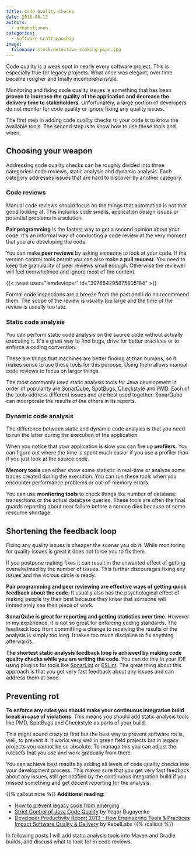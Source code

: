 ```yaml
---
title: Code Quality Checks
date: 2016-06-13
authors:
  - arhohuttunen
categories:
  - Software Craftsmanship
image:
  filename: stock/detective-smoking-pipe.jpg
---
```


Code quality is a weak spot in nearly every software project. This is especially true for legacy projects. What once was elegant, over time became rougher and finally incomprehensible.

Monitoring and fixing code quality issues is something that has been **proven to increase the quality of the application and decrease the delivery time to stakeholders**. Unfortunately, a large portion of developers do not monitor for code quality or ignore fixing any quality issues.

The first step in adding code quality checks to your code is to know the available tools. The second step is to know how to use these tools and when.

## Choosing your weapon

Addressing code quality checks can be roughly divided into three categories: code reviews, static analysis and dynamic analysis. Each category addresses issues that are hard to discover by another category.

### Code reviews

Manual code reviews should focus on the things that automation is not that good looking at. This includes code smells, application design issues or potential problems in a solution.

**Pair programming** is the fastest way to get a second opinion about your code. It's an informal way of conducting a code review at the very moment that you are developing the code.

You can make **peer reviews** by asking someone to look at your code. If the version control tools permit you can also make a **pull request**. You need to keep the granularity of peer reviews small enough. Otherwise the reviewer will feel overwhelmed and ignore most of the content.

{{< tweet user="iamdevloper" id="397664295875805184" >}}

Formal code inspections are a breeze from the past and I do no recommend them. The scope of the review is usually too large and the time of the review is usually too late.

### Static code analysis

You can perform static code analysis on the source code without actually executing it. It's a great way to find bugs, drive for better practices or to enforce a coding convention.

These are things that machines are better finding at than humans, so it makes sense to use these tools for this purpose. Using them allows manual code reviews to focus on larger things.

The most commonly used static analysis tools for Java development in order of popularity are [SonarQube](http://www.sonarqube.org), [SpotBugs](https://spotbugs.github.io), [Checkstyle](http://checkstyle.sourceforge.net) and [PMD](https://pmd.github.io). Each of the tools address different issues and are best used together. SonarQube can incorporate the results of the others in its reports.

### Dynamic code analysis

The difference between static and dynamic code analysis is that you need to run the latter during the execution of the application.

When you notice that your application is slow you can fire up **profilers**. You can figure out where the time is spent much easier if you use a profiler than if you just look at the source code.

**Memory tools** can either show some statistic in real-time or analyze some traces created during the execution. You can run these tools when you encounter performance problems or out-of-memory errors.

You can use **monitoring tools** to check things like number of database transactions or the actual database queries. These tools are often the final guards reporting about near failure before a service dies because of some resource shortage.

## Shortening the feedback loop

Fixing any quality issues is cheaper the sooner you do it. While monitoring for quality issues is great it does not force you to fix them.

If you postpone making fixes it can result in the unwanted effect of getting overwhelmed by the number of issues. This further discourages fixing any issues and the vicious circle is ready.

**Pair programming and peer reviewing are effective ways of getting quick feedback about the code**. It usually also has the psychological effect of making people try their best because they know that someone will immediately see their piece of work.

**SonarQube is great for reporting and getting statistics over time**. However in my experience, it is not so great for enforcing coding standards. The feedback loop from committing a change to receiving the results of the analysis is simply too long. It takes too much discipline to fix anything afterwards.

**The shortest static analysis feedback loop is achieved by making code quality checks while you are writing the code**. You can do this in your IDE using plugins for tools like [SonarLint](https://www.sonarlint.org) or [ESLint](https://eslint.org/). The great thing about this approach is that you get very fast feedback about any issues and can address them at once.

## Preventing rot

**To enforce any rules you should make your continuous integration build break in case of violations**. This means you should add static analysis tools like PMD, SpotBugs and Checkstyle as parts of your build.

This might sound crazy at first but the best way to prevent software rot is, well, to prevent it. It works very well in green field projects but in legacy projects you cannot be so absolute. To manage this you can adjust the rulesets that you use and work gradually from there.

You can achieve best results by adding all levels of code quality checks into your development process. This makes sure that you get very fast feedback about any issues, still get notified by the continuous integration build if you missed something and get decent reporting for the analysis.

{{% callout note %}}
**Additional reading:**

- [How to prevent legacy code from emerging](/prevent-legacy-code-from-emerging)
- [Strict Control of Java Code Quality](https://www.yegor256.com/2014/08/13/strict-code-quality-control.html) by Yegor Bugayenko
- [Developer Productivity Report 2013 – How Engineering Tools & Practices Impact Software Quality & Delivery](https://jrebel.com/rebellabs/developer-productivity-report-2013-how-engineering-tools-practices-impact-software-quality-delivery/) by RebelLabs
{{% /callout %}}

In following posts I will add static analysis tools into Maven and Gradle builds, and discuss what to look for in code reviews.
